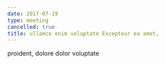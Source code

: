 ```yaml
---
date: 2017-07-19
type: meeting
cancelled: true
title: ullamco enim voluptate Excepteur ea amet,
---
```

proident, dolore dolor voluptate